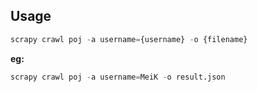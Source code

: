 ## Usage

```python
scrapy crawl poj -a username={username} -o {filename}
```

**eg:**

```python
scrapy crawl poj -a username=MeiK -o result.json
```
